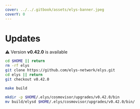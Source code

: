 ```yaml
---
cover: ../../.gitbook/assets/elys-banner.jpeg
coverY: 0
---
```


# Updates

⚠️ Version **v0.42.0** is available

```bash
cd $HOME || return
rm -rf elys
git clone https://github.com/elys-network/elys.git
cd elys || return
git checkout v0.42.0

make build

mkdir -p $HOME/.elys/cosmovisor/upgrades/v0.42.0/bin
mv build/elysd $HOME/.elys/cosmovisor/upgrades/v0.42.0/bin/
```
